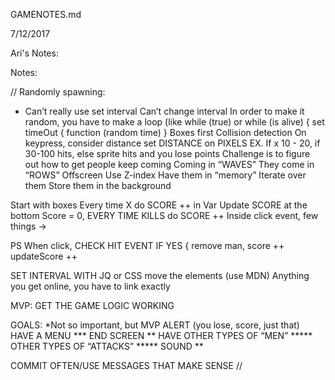GAMENOTES.md

7/12/2017

Ari's Notes:

Notes:

//
Randomly spawning:

 - Can’t really use set interval
Can’t change interval
In order to make it random, you have to make a loop (like while (true) or 
while (is alive) {
	set timeOut {
		function (random time)
	}
Boxes first
Collision detection
On keypress, consider  distance
set DISTANCE on PIXELS
EX. If x 10 - 20, if 30-100 hits, else sprite hits and you lose points
Challenge is to figure out how to get people keep coming 
Coming in “WAVES”
They come in “ROWS”
Offscreen
Use Z-index
Have them in “memory”
Iterate over them
Store them in the background

Start with boxes
Every time X do SCORE ++ in Var
Update SCORE at the bottom
Score = 0, EVERY TIME KILLS do SCORE ++
Inside click event, few things ->

PS
When click, 
CHECK HIT EVENT
IF YES {
	remove man, 
	score ++
	updateScore ++

SET INTERVAL
	WITH JQ or CSS move the elements (use MDN)
	Anything you get online, you have to link exactly

 MVP:
GET THE GAME LOGIC WORKING

GOALS:
	*Not so important, but MVP
ALERT (you lose, score, just that)
HAVE A MENU ***
END SCREEN **
HAVE OTHER TYPES OF “MEN” *****
OTHER TYPES OF “ATTACKS” *****
SOUND **
	
COMMIT OFTEN/USE MESSAGES THAT MAKE SENSE
//
